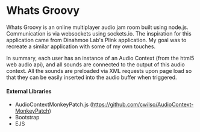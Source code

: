 # Whats Groovy

Whats Groovy is an online multiplayer audio jam room built using node.js. Communication is via websockets using sockets.io. The inspiration for this application came from Dinahmoe Lab's Plink application. My goal was to recreate a similar application with some of my own touches. 

In summary, each user has an instance of an Audio Context (from the html5 web audio api), and all sounds are connected to the output of this audio context. All the sounds are preloaded via XML requests upon page load so that they can be easily inserted into the audio buffer when triggered.

#### External Libraries

- AudioContextMonkeyPatch.js (https://github.com/cwilso/AudioContext-MonkeyPatch)
- Bootstrap
- EJS